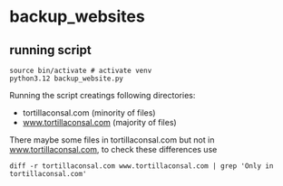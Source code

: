 # backup_websites

## running script
```
source bin/activate # activate venv 
python3.12 backup_website.py  
```
Running the script creatings following directories:
* tortillaconsal.com (minority of files)
* www.tortillaconsal.com (majority of files)

There maybe some files in tortillaconsal.com but not in www.tortillaconsal.com, to check 
these differences use 
```
diff -r tortillaconsal.com www.tortillaconsal.com | grep 'Only in tortillaconsal.com'
```
